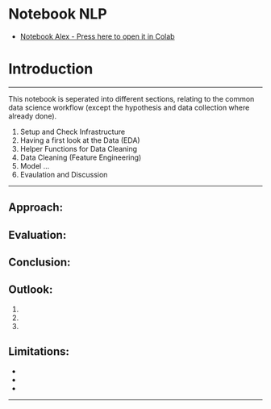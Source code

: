 # Notebook NLP
* [Notebook Alex - Press here to open it in Colab](https://colab.research.google.com/github/dagnert/BigData_Project/blob/alex/BigData.ipynb)

# Introduction

---
This notebook is seperated into different sections, relating to the common data science workflow (except the hypothesis and data collection where already done). 

1.   Setup and Check Infrastructure
2.   Having a first look at the Data (EDA)
3.   Helper Functions for Data Cleaning
4.   Data Cleaning (Feature Engineering)
5.   Model ...
7.   Evaulation and Discussion

---


## Approach:


## Evaluation:

## Conclusion:


## Outlook:

1.   
2.   
3.   

## Limitations:
- 
- 
- 

---
